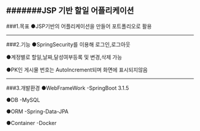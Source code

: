 #######JSP 기반 할일 어플리케이션
---
###1.목표
●JSP기반의 어플리케이션을 만들어 포트폴리오로 활용

---
###2.기능
●SpringSecurity를 이용해 로그인,로그아웃


●계정별로 할일,날짜,달성여부등록 및 변경,삭제 가능


●PK인 게시물 번호는 AutoIncrement되며 화면에 표시되지않음 

---
###3.개발환경
●WebFrameWork
 -SpringBoot 3.1.5


●DB
 -MySQL


●ORM
 -Spring-Data-JPA


●Container 
 -Docker
